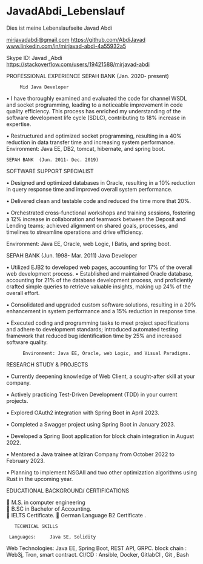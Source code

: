 # JavadAbdi_Lebenslauf
Dies ist meine Lebenslaufseite
Javad Abdi
 
 mirjavadabdi@gmail.com 	https://github.com/AbdiJavad	 
www.linkedin.com/in/mirjavad-abdi-4a55932a5
	 
Skype ID:  Javad _Abdi	 	
https://stackoverflow.com/users/19421588/mirjavad-abdi 

PROFESSIONAL EXPERIENCE 
     SEPAH BANK  (Jan. 2020- present)  

         Mid Java Developer 

•	I have thoroughly examined and evaluated the code for channel WSDL and socket programming, leading to a noticeable improvement in code quality efficiency. This process has enriched my understanding of the software development life cycle (SDLC), contributing to 18% increase in expertise.    

•	Restructured and optimized socket programming, resulting in a 40% reduction in data transfer time and increasing system performance. 
   Environment: Java EE, DB2, tomcat, hibernate, and spring boot. 

    SEPAH BANK  (Jun. 2011- Dec. 2019)

SOFTWARE SUPPORT SPECIALIST 

•	Designed and optimized databases in Oracle, resulting in a 10% reduction in query response time and improved overall system performance. 

•	Delivered clean and testable code and reduced the time more that 20%. 

•	Orchestrated cross-functional workshops and training sessions, fostering a 12% increase in collaboration and teamwork between the Deposit and Lending teams; achieved alignment on shared goals, processes, and timelines to streamline operations and drive efficiency. 


Environment: Java EE, Oracle, web Logic, I Batis, and spring boot. 
 
   SEPAH BANK  (Jun. 1998- Mar. 2011)
          Java Developer 

•	Utilized EJB2 to developed web pages, accounting for 17% of the overall web development process. 
•	Established and maintained Oracle database, accounting for 21% of the database development process, and proficiently crafted simple queries to retrieve valuable insights, making up 24% of the overall effort. 

•	Consolidated and upgraded custom software solutions, resulting in a 20% enhancement in system performance and a 15% reduction in response time. 


•	Executed coding and programming tasks to meet project specifications and adhere to development standards; introduced automated testing framework that reduced bug identification time by 25% and increased software quality. 

          Environment: Java EE, Oracle, web Logic, and Visual Paradigms. 


 
RESEARCH STUDY & PROJECTS 

•	Currently deepening knowledge of Web Client, a sought-after skill at your company. 

•	Actively practicing Test-Driven Development (TDD) in your current projects.

 
•	Explored OAuth2 integration with Spring Boot in April 2023. 

•	Completed a Swagger project using Spring Boot in January 2023. 

•	Developed a Spring Boot application for block chain integration in August 2022. 
 
•	Mentored a Java trainee at   Iziran Company from October 2022 to February 2023. 

•	Planning to implement NSGAII and two other optimization algorithms using Rust in the upcoming year. 
 
EDUCATIONAL BACKGROUND/ CERTIFICATIONS 

  M.S. in computer engineering  
  B.SC in Bachelor of Accounting.  
 IELTS Certificate. 
              German Language  B2 Certificate .

       TECHNICAL SKILLS 

     Languages: 	Java SE, Solidity 
   Web Technologies: 	Java EE, Spring Boot, REST API, GRPC. 
   block chain :  	Web3j, Tron, smart contract. 
   CI/CD : 	Ansible, Docker, GitlabCI ,  Git , Bash  
 
 

